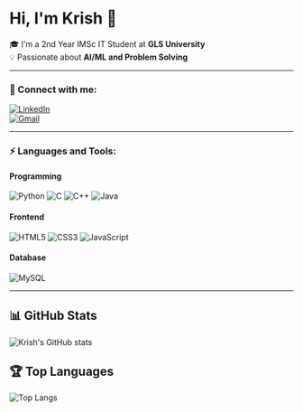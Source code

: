 # Hi, I'm Krish 👋

🎓 I'm a 2nd Year IMSc IT Student at **GLS University**  
💡 Passionate about **AI/ML and Problem Solving**

---

### 🔗 Connect with me:
[![LinkedIn](https://img.shields.io/badge/LinkedIn-blue?style=for-the-badge&logo=linkedin)](https://www.linkedin.com/in/krish-patel-504756377/)  
[![Gmail](https://img.shields.io/badge/Gmail-D14836?style=for-the-badge&logo=gmail&logoColor=white)](mailto:krishp200717@gmail.com)

---

### ⚡ Languages and Tools:
#### Programming
![Python](https://img.shields.io/badge/Python-3776AB?style=for-the-badge&logo=python&logoColor=white)
![C](https://img.shields.io/badge/C-00599C?style=for-the-badge&logo=c&logoColor=white)
![C++](https://img.shields.io/badge/C++-00599C?style=for-the-badge&logo=c%2B%2B&logoColor=white)
![Java](https://img.shields.io/badge/Java-007396?style=for-the-badge&logo=java&logoColor=white)

#### Frontend
![HTML5](https://img.shields.io/badge/HTML5-E34F26?style=for-the-badge&logo=html5&logoColor=white)
![CSS3](https://img.shields.io/badge/CSS3-1572B6?style=for-the-badge&logo=css3&logoColor=white)
![JavaScript](https://img.shields.io/badge/JavaScript-323330?style=for-the-badge&logo=javascript&logoColor=F7DF1E)

#### Database
![MySQL](https://img.shields.io/badge/MySQL-005C84?style=for-the-badge&logo=mysql&logoColor=white)

---

## 📊 GitHub Stats
![Krish's GitHub stats](https://github-readme-stats.vercel.app/api?username=KrishPatel7777&show_icons=true&theme=tokyonight)

## 🏆 Top Languages
![Top Langs](https://github-readme-stats.vercel.app/api/top-langs/?username=KrishPatel7777&layout=compact&theme=tokyonight)

